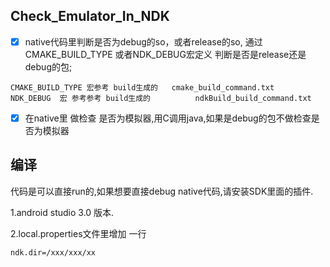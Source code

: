 ## Check_Emulator_In_NDK


- [x] native代码里判断是否为debug的so，或者release的so,  通过 CMAKE_BUILD_TYPE 或者NDK_DEBUG宏定义 判断是否是release还是debug的包;

```
CMAKE_BUILD_TYPE 宏参考 build生成的   cmake_build_command.txt 
NDK_DEBUG  宏 参考参考 build生成的          ndkBuild_build_command.txt
```

- [x] 在native里 做检查 是否为模拟器,用C调用java,如果是debug的包不做检查是否为模拟器



## 编译

代码是可以直接run的,如果想要直接debug native代码,请安装SDK里面的插件.

1.android studio 3.0 版本.


2.local.properties文件里增加 一行
```
ndk.dir=/xxx/xxx/xx
```